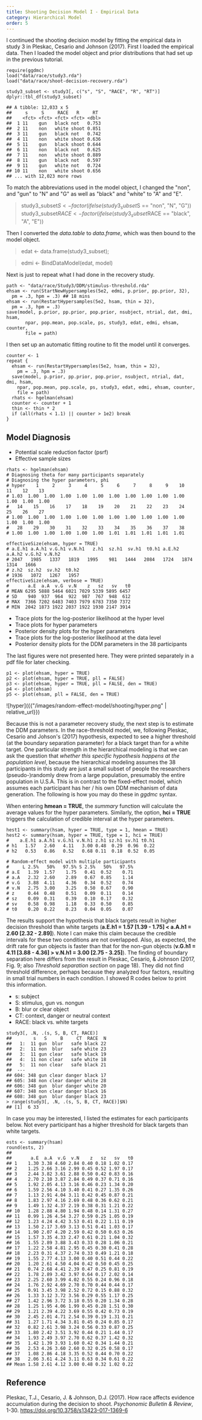```yaml
---
title: Shooting Decision Model I - Empirical Data
category: Hierarchical Model
order: 5
---
```


I continued the shooting decision model by fitting the empirical data in study 3 in Pleskac,
Cesario and Johnson (2017). First I loaded the empirical data. Then I loaded the model
object and prior distributions that had set up in the previous tutorial.

```
require(ggdmc)
load("data/race/study3.rda")
load("data/race/shoot-decision-recovery.rda")

study3_subset <- study3[, c("s", "S", "RACE", "R", "RT")]
dplyr::tbl_df(study3_subset)

## A tibble: 12,033 x 5
##     s     S     RACE   R     RT
##    <fct> <fct> <fct> <fct> <dbl>
##  1 11    gun   black not   0.753
##  2 11    non   white shoot 0.851
##  3 11    gun   black not   0.742
##  4 11    non   white shoot 0.636
##  5 11    gun   black shoot 0.644
##  6 11    non   black not   0.625
##  7 11    non   white shoot 0.889
##  8 11    gun   black not   0.597
##  9 11    gun   white not   0.724
## 10 11    non   white shoot 0.656
## ... with 12,023 more rows
```

To match the abbreviations used in the model object, I changed the "non", and
"gun" to "N" and "G" as well as "black" and "white" to "A" and "E".

> study3_subset$S    <- factor(ifelse(study3_subset$S == "non", "N", "G"))
> study3_subset$RACE <- factor(ifelse(study3_subset$RACE == "black", "A", "E"))


Then I converted the _data.table_ to _data.frame_, which was then bound to the
model object.

> edat <- data.frame(study3_subset);

> edmi <- BindDataModel(edat, model)

Next is just to repeat what I had done in the recovery study.

```
path <- "data/race/Study3/DDM/stimulus-threshold.rda"
ehsam <- run(StartNewHypersamples(5e2, edmi, p.prior, pp.prior, 32),
  pm = .3, hpm = .3) ## 18 mins
ehsam <- run(RestartHypersamples(5e2, hsam, thin = 32),
  pm = .3, hpm = .3) 
save(model, p.prior, pp.prior, pop.prior, nsubject, ntrial, dat, dmi, hsam,
       npar, pop.mean, pop.scale, ps, study3, edat, edmi, ehsam, counter,
       file = path)
```


I then set up an automatic fitting routine to fit the model until it
converges.

```
counter <- 1
repeat {
  ehsam <- run(RestartHypersamples(5e2, hsam, thin = 32),
    pm = .3, hpm = .3)
  save(model, p.prior, pp.prior, pop.prior, nsubject, ntrial, dat, dmi, hsam,
    npar, pop.mean, pop.scale, ps, study3, edat, edmi, ehsam, counter,
    file = path)
  rhats <- hgelman(ehsam)
  counter <- counter + 1
  thin <- thin * 2
  if (all(rhats < 1.1) || counter > 1e2) break
}
```

## Model Diagnosis

- Potential scale reduction factor (psrf)
- Effective sample sizes


```
rhats <- hgelman(ehsam)
# Diagnosing theta for many participants separately
# Diagnosing the hyper parameters, phi
# hyper    1     2     3     4     5     6     7     8     9    10    11    12    13
# 1.03  1.00  1.00  1.00  1.00  1.00  1.00  1.00  1.00  1.00  1.00  1.00  1.00  1.00
#   14    15    16    17    18    19    20    21    22    23    24    25    26    27
# 1.00  1.00  1.00  1.00  1.00  1.00  1.00  1.00  1.00  1.00  1.00  1.00  1.00  1.00
#   28    29    30    31    32    33    34    35    36    37    38
# 1.00  1.00  1.00  1.00  1.00  1.00  1.01  1.01  1.01  1.01  1.01

effectiveSize(ehsam, hyper = TRUE)
# a.E.h1 a.A.h1 v.G.h1 v.N.h1   z.h1  sz.h1  sv.h1  t0.h1 a.E.h2 a.A.h2 v.G.h2 v.N.h2
# 2047   1985   1337   1819   1995    981   1444   2084   1724   1874   1314   1666
# z.h2  sz.h2  sv.h2  t0.h2
# 1936   1072   1267   1957
effectiveSize(ehsam, verbose = TRUE)
#       a.E  a.A  v.G  v.N    z   sz   sv   t0
# MEAN 6295 5888 5464 6021 7029 5339 5895 6457
# SD    940  937  964  922  987  767  948  612
# MAX  7366 7202 6483 7403 7979 6783 7350 7372
# MIN  2042 1873 1922 2037 1922 1930 2147 3914
```

- Trace plots for the log-posterior likelihood at the hyper level
- Trace plots for hyper parameters
- Posterior density plots for the hyper parameters
- Trace plots for the log-posterior likelihood at the data level
- Posterior density plots for the DDM parameters in the 38 participants

The last figures were not presented here. They were printed separately
in a pdf file for later checking.
```
p1 <- plot(ehsam, hyper = TRUE)
p2 <- plot(ehsam, hyper = TRUE, pll = FALSE)
p3 <- plot(ehsam, hyper = TRUE, pll = FALSE, den = TRUE)
p4 <- plot(ehsam)
p5 <- plot(ehsam, pll = FALSE, den = TRUE) 
```

![hyper]({{"/images/random-effect-model/shooting/hyper.png" | relative_url}})

Because this is not a parameter recovery study, the next step is to estimate
the DDM parameters. In the race-threshold model, we, following Pleskac, Cesario
and Johson's (2017) hypothesis, expected to see a higher
threshold (at the boundary separation parameter) for a black target than for
a white target. One particular strength in the hierarchical modeling is that
we can ask the question that _whether this specific hypothesis happens at
the population level_, because the hierarchical modeling assumes the 38
participants in this study are just a small subset of people the researchers
(pseudo-)randomly drew from a large population, presumably the
entire population in U.S.A.  This is in contrast to the fixed-effect model,
which assumes each participant has her / his own DDM mechanism 
of data generation. The following is how you may do these in _ggdmc_ syntax.

When entering **hmean = TRUE**, the _summary_ function will calculate the
average values for the hyper parameters. Similarly, the option,
**hci = TRUE** triggers the calculation of credible interval at the hyper
parameters.

```
hest1 <- summary(hsam, hyper = TRUE, type = 1, hmean = TRUE)
hest2 <- summary(hsam, hyper = TRUE, type = 1, hci = TRUE)
#    a.E.h1 a.A.h1 v.G.h1 v.N.h1 z.h1 sz.h1 sv.h1 t0.h1
# h1   1.57   2.60   4.11   3.00 0.48  0.29  0.96  0.22
# h2   0.53   0.86   0.52   0.68 0.11  0.18  0.52  0.05

# Random-effect model with multiple participants
#     L 2.5%   50%   97.5% S 2.5%   50%   97.5%
# a.E   1.39  1.57    1.75   0.41  0.52    0.71
# a.A   2.32  2.60    2.89   0.67  0.85    1.14
# v.G   3.88  4.11    4.36   0.34  0.52    0.74
# v.N   2.75  3.00    3.25   0.50  0.67    0.90
# z     0.44  0.48    0.51   0.09  0.11    0.14
# sz    0.09  0.31    0.39   0.10  0.17    0.32
# sv    0.58  0.98    1.18   0.33  0.50    0.85
# t0    0.20  0.22    0.23   0.04  0.05    0.07
```

The results support the hypothesis that black targets result in higher
decision threshold than white targets (**a.E.h1 = 1.57 [1.39 - 1.75]
< a.A.h1 = 2.60 [2.32 - 2.89]**).  Note I can make this claim because
the credible intervals for these two conditions are not overlapped. Also,
as expected, the drift rate for gun objects is faster than that for the
non-gun objects (**v.G.h1 = 4.11 [3.88 - 4.36] >
v.N.h1 = 3.00 [2.75 - 3.25]**).  The finding of boundary separation here
differs from the result in Pleskac, Cesario, & Johnson (2017, Fig. 9; also
_Threshold separation section_ on page 18). They did not find threshold
difference, perhaps because they analyzed four factors, resulting in 
small trial numbers in each condition. I showed R codes below to print
this information.

- s: subject
- S: stimulus, gun vs. nongun
- B: blur or clear object
- CT: context, danger or neutral context
- RACE: black vs. white targets
```
study3[, .N, .(s, S, B, CT, RACE)]
##        s   S     B     CT  RACE  N
##   1:  11 gun  blur   safe black 22
##   2:  11 non  blur   safe white 23
##   3:  11 gun clear   safe black 19
##   4:  11 non clear   safe white 18
##   5:  11 non clear   safe black 21
##  ---                              
## 604: 348 gun clear danger black 17
## 605: 348 non clear danger white 28
## 606: 348 gun  blur danger white 20
## 607: 348 non clear danger black 16
## 608: 348 gun  blur danger black 23
> range(study3[, .N, .(s, S, B, CT, RACE)]$N)
## [1]  6 33
```

In case you may be interested, I listed the estimates for each participants below.
Not every participant has a higher threshold for black targets than white targets.

```
ests <- summary(hsam)
round(ests, 2)
## 
##       a.E  a.A  v.G  v.N    z   sz   sv   t0
## 1    1.30 3.38 4.60 2.84 0.40 0.18 1.02 0.17
## 2    1.25 2.66 3.16 2.99 0.45 0.52 1.97 0.17
## 3    2.44 3.82 3.61 2.88 0.50 0.42 0.83 0.16
## 4    2.70 2.10 3.87 2.84 0.49 0.37 0.71 0.16
## 5    1.92 2.05 4.13 3.16 0.46 0.23 1.34 0.20
## 6    1.59 2.56 4.10 3.40 0.41 0.27 1.35 0.26
## 7    1.13 2.91 4.04 3.11 0.42 0.45 0.87 0.21
## 8    1.83 2.97 4.16 2.69 0.48 0.36 0.62 0.21
## 9    1.49 1.32 4.37 2.19 0.38 0.31 1.21 0.22
## 10   1.28 2.88 4.80 1.94 0.48 0.14 1.31 0.27
## 11   0.99 1.26 4.54 3.27 0.59 0.25 1.05 0.19
## 12   1.23 4.24 4.42 3.53 0.41 0.22 1.11 0.19
## 13   1.50 2.17 3.69 3.13 0.51 0.41 1.03 0.17
## 14   1.90 2.07 4.20 2.59 0.42 0.50 0.63 0.26
## 15   1.57 3.35 4.33 2.47 0.61 0.21 1.04 0.32
## 16   1.55 2.89 3.88 3.43 0.33 0.28 1.06 0.21
## 17   1.22 2.58 4.81 2.95 0.45 0.30 0.41 0.28
## 18   2.23 0.31 4.37 2.74 0.33 0.49 1.21 0.18
## 19   1.55 2.77 4.13 3.00 0.40 0.51 0.44 0.22
## 20   1.20 2.61 4.50 4.04 0.42 0.50 0.45 0.25
## 21   0.74 2.68 4.41 2.39 0.47 0.25 0.81 0.19
## 22   1.78 2.89 3.42 3.97 0.64 0.17 2.02 0.14
## 23   2.25 2.60 3.99 4.02 0.55 0.24 0.96 0.18
## 24   1.76 2.92 4.69 2.70 0.70 0.44 0.44 0.17
## 25   0.91 3.45 3.98 2.52 0.72 0.15 0.88 0.32
## 26   1.33 3.12 3.72 3.56 0.29 0.55 1.17 0.25
## 27   1.42 2.96 3.72 3.18 0.55 0.20 1.34 0.28
## 28   1.25 1.95 4.06 1.99 0.45 0.28 1.51 0.30
## 29   1.21 2.39 4.22 3.69 0.55 0.42 0.73 0.19
## 30   2.45 2.01 4.71 2.54 0.39 0.19 1.31 0.21
## 31   1.27 1.71 4.34 3.81 0.45 0.24 0.85 0.17
## 32   0.82 2.61 3.98 3.24 0.56 0.33 0.87 0.25
## 33   1.80 2.42 3.51 3.92 0.44 0.21 1.44 0.17
## 34   1.93 2.49 3.97 2.70 0.62 0.37 1.42 0.32
## 35   1.42 1.39 3.93 1.60 0.42 0.34 1.44 0.21
## 36   2.53 4.26 3.60 2.60 0.32 0.25 0.58 0.17
## 37   1.08 2.86 4.18 3.35 0.52 0.44 0.70 0.22
## 38   2.06 3.61 4.24 3.11 0.63 0.34 0.61 0.22
## Mean 1.58 2.61 4.12 3.00 0.48 0.32 1.02 0.22
```



## Reference
Pleskac, T.J., Cesario, J. & Johnson, D.J. (2017). How race affects evidence accumulation during the decision to shoot.
_Psychonomic Bulletin & Review_, 1-30. https://doi.org/10.3758/s13423-017-1369-6
